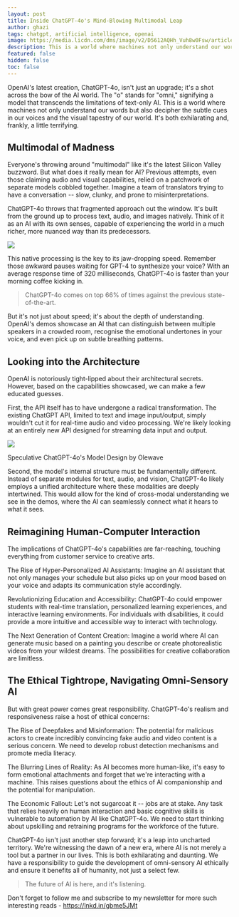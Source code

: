 ```yaml
---
layout: post
title: Inside ChatGPT-4o's Mind-Blowing Multimodal Leap
author: ghazi
tags: chatgpt, artificial intelligence, openai
image: https://media.licdn.com/dms/image/v2/D5612AQHh_Vuh8w0Fsw/article-cover_image-shrink_720_1280/article-cover_image-shrink_720_1280/0/1721181739127?e=1742428800&v=beta&t=4h8a1KqxZx2wpuJmvIdVhD4r_5Qda9YmGfMmDjX6M_w
description: This is a world where machines not only understand our words but also decipher the subtle cues in our voices and the visual tapestry of our world. It's both exhilarating and, frankly, a little terrifying.
featured: false
hidden: false
toc: false
---
```


OpenAI's latest creation, ChatGPT-4o, isn't just an upgrade; it's a shot across the bow of the AI world. The "o" stands for "omni," signifying a model that transcends the limitations of text-only AI. This is a world where machines not only understand our words but also decipher the subtle cues in our voices and the visual tapestry of our world. It's both exhilarating and, frankly, a little terrifying.

Multimodal of Madness
---------------------

Everyone's throwing around "multimodal" like it's the latest Silicon Valley buzzword. But what does it  really  mean for AI? Previous attempts, even those claiming audio and visual capabilities, relied on a patchwork of separate models cobbled together. Imagine a team of translators trying to have a conversation -- slow, clunky, and prone to misinterpretations.

ChatGPT-4o throws that fragmented approach out the window. It's built from the ground up to process text, audio, and images  natively. Think of it as an AI with its own senses, capable of experiencing the world in a much richer, more nuanced way than its predecessors.

![](https://media.licdn.com/dms/image/v2/D5612AQFtfFowFxSBaA/article-inline_image-shrink_1500_2232/article-inline_image-shrink_1500_2232/0/1721196837861?e=1742428800&v=beta&t=2Pe1JdF6EbAhx5LMQ114iqVa0YNdsnjZpPSbqngOyKo)

This native processing is the key to its jaw-dropping speed. Remember those awkward pauses waiting for GPT-4 to synthesize your voice? With an average response time of 320 milliseconds, ChatGPT-4o is faster than your morning coffee kicking in.

> ChatGPT-4o comes on top 66% of times against the previous state-of-the-art.

But it's not just about speed; it's about the depth of understanding. OpenAI's demos showcase an AI that can distinguish between multiple speakers in a crowded room, recognise the emotional undertones in your voice, and even pick up on subtle breathing patterns.

Looking into the Architecture
-----------------------------

OpenAI is notoriously tight-lipped about their architectural secrets. However, based on the capabilities showcased, we can make a few educated guesses.

First, the API itself has to have undergone a radical transformation. The existing ChatGPT API, limited to text and image input/output, simply wouldn't cut it for real-time audio and video processing. We're likely looking at an entirely new API designed for streaming data input and output.

![](https://media.licdn.com/dms/image/v2/D5612AQHqJRKhg0bbVQ/article-inline_image-shrink_1000_1488/article-inline_image-shrink_1000_1488/0/1721196538050?e=1742428800&v=beta&t=85k0i5QZotyUlif-3yGHgPITRlUqzi4-kKjNC8yLOig)

Speculative ChatGPT-4o's Model Design by Olewave

Second, the model's internal structure must be fundamentally different. Instead of separate modules for text, audio, and vision, ChatGPT-4o likely employs a unified architecture where these modalities are deeply intertwined. This would allow for the kind of cross-modal understanding we see in the demos, where the AI can seamlessly connect what it hears to what it sees.

Reimagining Human-Computer Interaction
--------------------------------------

The implications of ChatGPT-4o's capabilities are far-reaching, touching everything from customer service to creative arts.

The Rise of Hyper-Personalized AI Assistants:  Imagine an AI assistant that not only manages your schedule but also picks up on your mood based on your voice and adapts its communication style accordingly.

Revolutionizing Education and Accessibility:  ChatGPT-4o could empower students with real-time translation, personalized learning experiences, and interactive learning environments. For individuals with disabilities, it could provide a more intuitive and accessible way to interact with technology.

The Next Generation of Content Creation:  Imagine a world where AI can generate music based on a painting you describe or create photorealistic videos from your wildest dreams. The possibilities for creative collaboration are limitless.

The Ethical Tightrope, Navigating Omni-Sensory AI
-------------------------------------------------

But with great power comes great responsibility. ChatGPT-4o's realism and responsiveness raise a host of ethical concerns:

The Rise of Deepfakes and Misinformation:  The potential for malicious actors to create incredibly convincing fake audio and video content is a serious concern. We need to develop robust detection mechanisms and promote media literacy.

The Blurring Lines of Reality:  As AI becomes more human-like, it's easy to form emotional attachments and forget that we're interacting with a machine. This raises questions about the ethics of AI companionship and the potential for manipulation.

The Economic Fallout:  Let's not sugarcoat it -- jobs are at stake. Any task that relies heavily on human interaction and basic cognitive skills is vulnerable to automation by AI like ChatGPT-4o. We need to start thinking about upskilling and retraining programs for the workforce of the future.

ChatGPT-4o isn't just another step forward; it's a leap into uncharted territory. We're witnessing the dawn of a new era, where AI is not merely a tool but a partner in our lives. This is both exhilarating and daunting. We have a responsibility to guide the development of omni-sensory AI ethically and ensure it benefits all of humanity, not just a select few.

> The future of AI is here, and it's listening.

Don't forget to follow me and subscribe to my newsletter for more such interesting reads -  <https://lnkd.in/gbme5JMt>